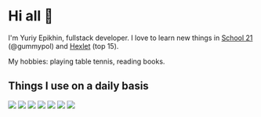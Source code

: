 # Hi all 👋
I'm Yuriy Epikhin, fullstack developer.
I love to learn new things in [School 21](https://21-school.ru/) (@gummypol) and [Hexlet](https://ru.hexlet.io/?ref=239473) (top 15).

My hobbies: playing table tennis, reading books.

## Things I use on a daily basis
<p>
<img  src="https://readme-components.vercel.app/api?component=logo&fill=black&logo=c">
<img  src="https://readme-components.vercel.app/api?component=logo&fill=black&logo=php&svgfill=f6df1c">
<img  src="https://readme-components.vercel.app/api?component=logo&fill=black&logo=javascript&svgfill=f6df1c">
<img  src="https://readme-components.vercel.app/api?component=logo&fill=black&logo=laravel&animation=spin&svgfill=15d8fe">
<img  src="https://readme-components.vercel.app/api?component=logo&fill=black&logo=vue.js&animation=spin&svgfill=2d79c7">
<img  src="https://readme-components.vercel.app/api?component=logo&fill=black&logo=docker">
<img  src="https://readme-components.vercel.app/api?component=logo&fill=black&logo=github">
</p>

<!--
# Coming soon 🚀
-->

<!-- ---
# Made with 🫀: using components from [Readme components](https://github.com/harish-sethuraman/readme-components) -->
